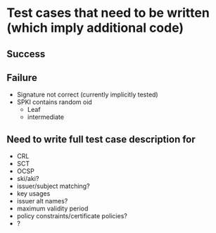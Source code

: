 # Test cases that need to be written (which imply additional code)

## Success

## Failure

- Signature not correct (currently implicitly tested)
- SPKI contains random oid
    - Leaf
    - intermediate

## Need to write full test case description for

- CRL
- SCT
- OCSP
- ski/aki?
- issuer/subject matching?
- key usages
- issuer alt names?
- maximum validity period
- policy constraints/certificate policies?
- ?
